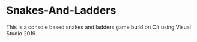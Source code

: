 # Snakes-And-Ladders
This is a console based snakes and ladders game build on C# using Visual Studio 2019.
